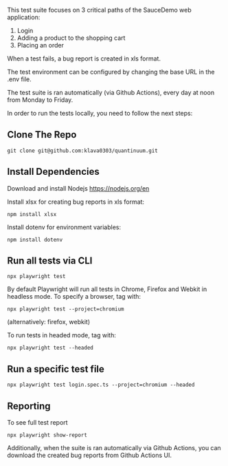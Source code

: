 This test suite focuses on 3 critical paths of the SauceDemo web application: 
1. Login 
2. Adding a product to the shopping cart 
3. Placing an order 

When a test fails, a bug report is created in xls format. 

The test environment can be configured by changing the base URL in the .env file. 

The test suite is ran automatically (via Github Actions), every day at noon from Monday to Friday. 

In order to run the tests locally, you need to follow the next steps: 

## Clone The Repo

```
git clone git@github.com:klava0303/quantinuum.git
```

## Install Dependencies
Download and install Nodejs https://nodejs.org/en

Install xlsx for creating bug reports in xls format:
```
npm install xlsx
```

Install dotenv for environment variables:
```
npm install dotenv
```

## Run all tests via CLI 
```
npx playwright test 
```

By default Playwright will run all tests in Chrome, Firefox and Webkit in headless mode. 
To specify a browser, tag with: 
```
npx playwright test --project=chromium 
```
(alternatively: firefox, webkit)

To run tests in headed mode, tag with: 
```
npx playwright test --headed 
```

## Run a specific test file
```
npx playwright test login.spec.ts --project=chromium --headed
```

## Reporting 
To see full test report 
```
npx playwright show-report
```
Additionally, when the suite is ran automatically via Github Actions, you can download the created bug reports from Github Actions UI. 

